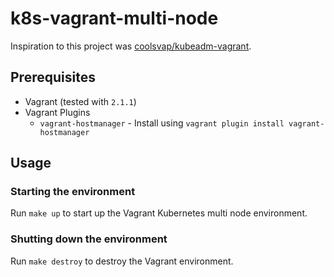 # k8s-vagrant-multi-node
Inspiration to this project was [coolsvap/kubeadm-vagrant](https://github.com/coolsvap/kubeadm-vagrant).

## Prerequisites
* Vagrant (tested with `2.1.1`)
* Vagrant Plugins
    * `vagrant-hostmanager` - Install using `vagrant plugin install vagrant-hostmanager`

## Usage
### Starting the environment
Run `make up` to start up the Vagrant Kubernetes multi node environment.

### Shutting down the environment
Run `make destroy` to destroy the Vagrant environment.
